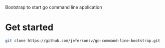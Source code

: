 Bootstrap to start go command line application

# Get started

```bash
git clone https://github.com/jefersonsv/go-command-line-bootstrap.git
```